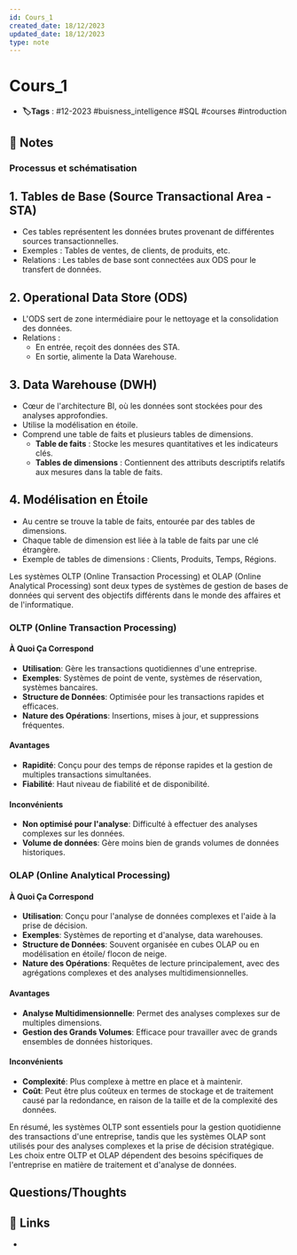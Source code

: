 ```yaml
---
id: Cours_1
created_date: 18/12/2023
updated_date: 18/12/2023
type: note
---
```


#  Cours_1
- **🏷️Tags** :  #12-2023 #buisness_intelligence #SQL #courses #introduction

## 📝 Notes

### Processus et schématisation 
## 1. **Tables de Base (Source Transactional Area - STA)**
- Ces tables représentent les données brutes provenant de différentes sources transactionnelles.
- Exemples : Tables de ventes, de clients, de produits, etc.
- Relations : Les tables de base sont connectées aux ODS pour le transfert de données.
## 2. **Operational Data Store (ODS)**
- L'ODS sert de zone intermédiaire pour le nettoyage et la consolidation des données.
- Relations :
    - En entrée, reçoit des données des STA.
    - En sortie, alimente la Data Warehouse.
## 3. **Data Warehouse (DWH)**
- Cœur de l'architecture BI, où les données sont stockées pour des analyses approfondies.
- Utilise la modélisation en étoile.
- Comprend une table de faits et plusieurs tables de dimensions.
    - **Table de faits** : Stocke les mesures quantitatives et les indicateurs clés.
    - **Tables de dimensions** : Contiennent des attributs descriptifs relatifs aux mesures dans la table de faits.
## 4. **Modélisation en Étoile**
- Au centre se trouve la table de faits, entourée par des tables de dimensions.
- Chaque table de dimension est liée à la table de faits par une clé étrangère.
- Exemple de tables de dimensions : Clients, Produits, Temps, Régions.


Les systèmes OLTP (Online Transaction Processing) et OLAP (Online Analytical Processing) sont deux types de systèmes de gestion de bases de données qui servent des objectifs différents dans le monde des affaires et de l'informatique.

### OLTP (Online Transaction Processing)

#### À Quoi Ça Correspond
- **Utilisation**: Gère les transactions quotidiennes d'une entreprise.
- **Exemples**: Systèmes de point de vente, systèmes de réservation, systèmes bancaires.
- **Structure de Données**: Optimisée pour les transactions rapides et efficaces.
- **Nature des Opérations**: Insertions, mises à jour, et suppressions fréquentes.

#### Avantages
- **Rapidité**: Conçu pour des temps de réponse rapides et la gestion de multiples transactions simultanées.
- **Fiabilité**: Haut niveau de fiabilité et de disponibilité.

#### Inconvénients
- **Non optimisé pour l'analyse**: Difficulté à effectuer des analyses complexes sur les données.
- **Volume de données**: Gère moins bien de grands volumes de données historiques.

### OLAP (Online Analytical Processing)

#### À Quoi Ça Correspond
- **Utilisation**: Conçu pour l'analyse de données complexes et l'aide à la prise de décision.
- **Exemples**: Systèmes de reporting et d'analyse, data warehouses.
- **Structure de Données**: Souvent organisée en cubes OLAP ou en modélisation en étoile/ flocon de neige.
- **Nature des Opérations**: Requêtes de lecture principalement, avec des agrégations complexes et des analyses multidimensionnelles.

#### Avantages
- **Analyse Multidimensionnelle**: Permet des analyses complexes sur de multiples dimensions.
- **Gestion des Grands Volumes**: Efficace pour travailler avec de grands ensembles de données historiques.

#### Inconvénients
- **Complexité**: Plus complexe à mettre en place et à maintenir.
- **Coût**: Peut être plus coûteux en termes de stockage et de traitement causé par la redondance, en raison de la taille et de la complexité des données.

En résumé, les systèmes OLTP sont essentiels pour la gestion quotidienne des transactions d'une entreprise, tandis que les systèmes OLAP sont utilisés pour des analyses complexes et la prise de décision stratégique. Les choix entre OLTP et OLAP dépendent des besoins spécifiques de l'entreprise en matière de traitement et d'analyse de données.


## Questions/Thoughts


## 🔗 Links
- 
